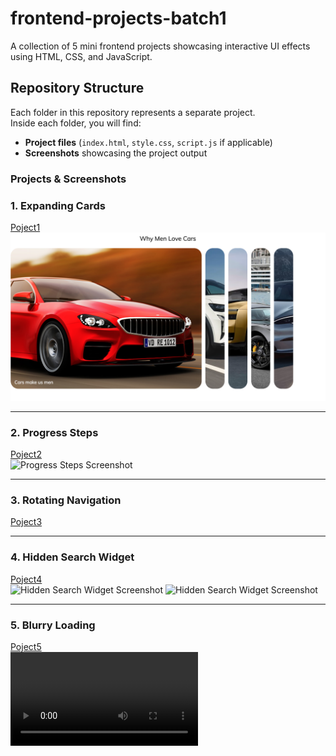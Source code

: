 # frontend-projects-batch1
A collection of 5 mini frontend projects showcasing interactive UI effects using HTML, CSS, and JavaScript.

## Repository Structure
Each folder in this repository represents a separate project.  
Inside each folder, you will find:
- **Project files** (`index.html`, `style.css`, `script.js` if applicable)
- **Screenshots** showcasing the project output

 ### Projects & Screenshots

### 1. Expanding Cards
[Poject1](expandingCards)  
![Expanding Cards Screenshot](expandingCards/ExpandingCards1.png)

---

### 2. Progress Steps
[Poject2](progressSteps)  
![Progress Steps Screenshot](Screenshot2025-08-12-at11:29:36.png)

---

### 3. Rotating Navigation
[Poject3](rotatingNavigation)  

---

### 4. Hidden Search Widget
[Poject4](HiddenSearchWidget)  
![Hidden Search Widget Screenshot](SearchWidgetHidden.png)
![Hidden Search Widget Screenshot](SearchWidgetVisible.png)

---

### 5. Blurry Loading
[Poject5](BlurryLoadingImage)  
![Blurry Loading Screenshot](BlurryImageLoad.mp4)
